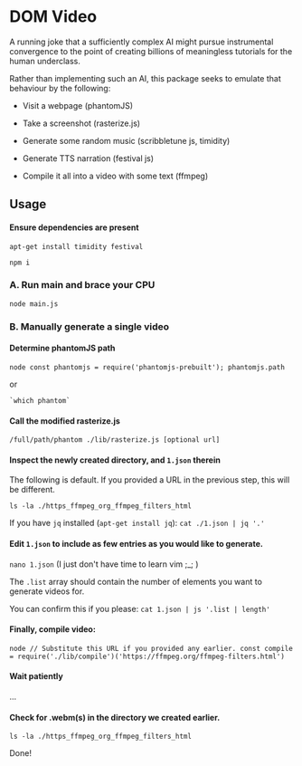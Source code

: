 # DOM Video

A running joke that a sufficiently complex AI might pursue instrumental convergence to the point of creating billions of meaningless tutorials for the human underclass.

Rather than implementing such an AI, this package seeks to emulate that behaviour by the following:

- Visit a webpage (phantomJS)

- Take a screenshot (rasterize.js)

- Generate some random music (scribbletune js, timidity)

- Generate TTS narration (festival js)

- Compile it all into a video with some text (ffmpeg)

## Usage

#### Ensure dependencies are present

`apt-get install timidity festival`

`npm i`

### A. Run main and brace your CPU

`node main.js`

### B. Manually generate a single video

#### Determine phantomJS path

`node
	const phantomjs = require('phantomjs-prebuilt');
	phantomjs.path
`

or 

```
`which phantom`
```

#### Call the modified rasterize.js

`/full/path/phantom ./lib/rasterize.js [optional url]`

#### Inspect the newly created directory, and `1.json` therein

The following is default. If you provided a URL in the previous step, this will be different.

`ls -la ./https_ffmpeg_org_ffmpeg_filters_html`

If you have `jq` installed (`apt-get install jq`): `cat ./1.json | jq '.'`

#### Edit `1.json` to include as few entries as you would like to generate.

`nano 1.json` (I just don't have time to learn vim ;_; )

The `.list` array should contain the number of elements you want to generate videos for.

You can confirm this if you please: `cat 1.json | js '.list | length'`

#### Finally, compile video:

`node
	// Substitute this URL if you provided any earlier.
	const compile = require('./lib/compile')('https://ffmpeg.org/ffmpeg-filters.html')
`

#### Wait patiently

...

#### Check for .webm(s) in the directory we created earlier.

`ls -la ./https_ffmpeg_org_ffmpeg_filters_html`

Done!

